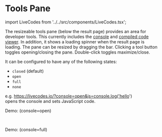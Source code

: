 # Tools Pane

import LiveCodes from '../../src/components/LiveCodes.tsx';

The resizeable tools pane (below the result page) provides an area for developer tools. This currently includes the [console](./console.md) and [compiled code viewer](./compiled-code.md). In addition, it shows a loading spinner when the result page is loading. The pane can be resized by dragging the bar. Clicking a tool button toggles opening/closing the pane. Double-click toggles maximize/close.

It can be configured to have any of the following states:

- `closed` (default)
- `open`
- `full`
- `none`

e.g. https://livecodes.io/?console=open&js=console.log('hello') <br />
opens the console and sets JavaScript code.

Demo: (console=open)

<LiveCodes query="console=open&js=console.log('hello')"></LiveCodes>

<p>&nbsp;</p>

Demo: (console=full)

<LiveCodes query="console=full&js=console.log('hello')"></LiveCodes>
